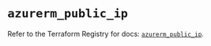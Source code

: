 # `azurerm_public_ip`

Refer to the Terraform Registry for docs: [`azurerm_public_ip`](https://registry.terraform.io/providers/hashicorp/azurerm/3.97.1/docs/resources/public_ip).
